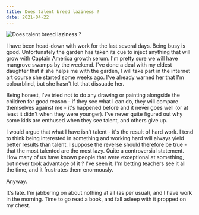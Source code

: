 ```yaml
---
title: Does talent breed laziness ?
date: 2021-04-22
---
```


![Does talent breed laziness ?](https://source.unsplash.com/FHnnjk1Yj7Y/1600x900)

I have been head-down with work for the last several days. Being busy is good. Unfortunately the garden has taken its cue to inject anything that will grow with Captain America growth serum. I'm pretty sure we will have mangrove swamps by the weekend. I've done a deal with my eldest daughter that if she helps me with the garden, I will take part in the internet art course she started some weeks ago. I've already warned her that I'm colourblind, but she hasn't let that dissuade her.

Being honest, I've tried not to do any drawing or painting alongside the children for good reason - if they see what I can do, they will compare themselves against me - it's happened before and it never goes well (or at least it didn't when they were younger). I've never quite figured out why some kids are enthused when they see talent, and others give up.

I would argue that what I have isn't talent - it's the result of hard work. I tend to think being interested in something and working hard will always yield better results than talent. I suppose the reverse should therefore be true - that the most talented are the most lazy. Quite a controversial statement. How many of us have known people that were exceptional at something, but never took advantage of it ? I've seen it. I'm betting teachers see it all the time, and it frustrates them enormously.

Anyway.

It's late. I'm jabbering on about nothing at all (as per usual), and I have work in the morning. Time to go read a book, and fall asleep with it propped on my chest.
